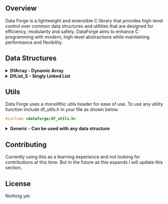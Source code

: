 ## Overview
Data Forge is a lightweight and extensible C library that provides high-level control over common data structures and utilities that are designed for efficiency, modularity and safety. DataForge aims to enhance C programming with modern, high-level abstractions while maintaining performance and flexibility.

## Data Structures

<details>
  <summary><strong>DfArray - Dynamic Array</strong></summary>

  ### DfArray
  DfArray is a lightweight, dynamic array that provides high-level and memory safe functionality to standard static C array's.
  
  ### Features
  - **Dynamic resizing**: Automatically expands when elements are added.
  - **Bounds checking**: Prevents out-of-bounds access with safe error handling.
  - **Generic storage**: Supports any data type via `void *` and configurable element sizes.
  - **Push/pop & unshift/shift operations**: Similar to JavaScript arrays.
  - **Functional mapping**: Apply functions to all elements.
  - **Iteration**: Iterate sequentially through all elements.
  
  <details>
    <summary><strong>Usage</strong></summary>
  
  #### Creating and Destroying an Array
  ```c
  DfArray *array = dfarray_create(sizeof(int), 10);
  dfarray_destroy(array);
  ```
  
  #### Getting and Setting Elements
  ```c
  int num = 10;
  dfarray_set(array, 1, &num);
  int *retrieved = (int *)dfarray_get(array, 1);
  printf("Retrieved value: %d\n", *retrieved);
  free(retrieved);
  ```
  
  #### Adding and Removing Elements
  ```c
  int value = 42;
  dfarray_push(array, &value);
  int *popped = (int *)dfarray_pop(array);
  printf("Popped value: %d\n", *popped);
  free(popped);
  
  int value2 = 25;
  dfarray_unshift(array, &value2);
  int *shifted = (int *)dfarray_shift(array);
  printf("Shifted value: %d\n", *shifted);
  free(shifted);
  
  int value3 = 30;
  dfarray_insert_at(array, 1, &value3);
  int *inserted = (int *)dfarray_get(array, 1);
  printf("Inserted value: %d\n", *inserted);
  free(inserted);
  dfarray_remove_at(array, 1);
  ```
  #### Iteration
  ```c
  DfArray *array = dfarray_create(sizeof(int), 3);
  int nums[] = {10, 20, 30};
  for(int i = 0; i < 3; i++){
    dfarray_push(array, &nums[i]);
  }

  Iterator it = dfarray_iterator_create(array);
  while(it.has_next(&it)){
    printf("Value: %d", *(int *)it.next(&it));
  };

  iterator_destroy(&it);
  dfarray_destroy(array);
  ```
  
  #### Applying a Function to All Elements
  ```c
  void printInt(void *item) {
      printf("%d\n", *(int *)item);
  }
  dfarray_map(array, printInt);
  ```
  </details>

  <details>
    <summary><strong>API Reference</strong></summary>
    
  #### `DfArray* dfarray_create(size_t elem_size, size_t initial_capacity)`
  Allocates a new dynamic array.
  
  #### `void dfarray_destroy(DfArray* array)`
  Frees memory associated with the array.
  
  #### `void dfarray_push(DfArray* array, void *value)`
  Adds an element to the end, resizing if needed.
  
  #### `void *dfarray_pop(DfArray* array)`
  Removes and retrieves the last element.
  
  #### `void dfarray_unshift(DfArray* array, void *value)`
  Adds an element to the front, resizing if needed.
  
  #### `void *dfarray_shift(DfArray* array)`
  Removes and retrieves the first element.
  
  #### `void dfarray_set(DfArray* array, size_t index, void *value)`
  Updates a given element at a specified index.
  
  #### `void *dfarray_get(DfArray* array, size_t index)`
  Retrieves an element with bounds checking.
  
  #### `void dfarray_insert_at(DfArray* array, size_t index, void *value)`
  Inserts an element at a specified index and shifts following elements to the right.
  
  #### `void dfarray_remove_at(DfArray* array, size_t index)`
  Removes an element at a specified index and shifts following elements to the left.
  
  #### `void dfarray_map(DfArray *array, void (*func)(void *))`
  Applies a function to each element.

  #### `Iterator dfarray_iterator_create(DfArray *array)`
  Creates an iterator for a dynamic array.
  
  #### `int dfarray_iterator_has_next(Iterator *it)`
  Checks if there is a value to iterate over.
  
  #### `void *dfarray_iterator_next(Iterator *it)`
  Iterates over the next value in the array.
  
  </details>  
</details>
<details>
  <summary><strong>DfList_S - Singly Linked List</strong></summary>

  ### DfList_S
  DfList_S is a lightweight, dynamic singly linked list that provides high-level and memory safe functionality with generic type storage.

  ### Features
  - **Dynamic & Generic** – Stores any data type using void *
  - **Insertion** – Add elements at the front, back, or a specific index.
  - **Deletion** – Remove elements from the front, back, or a specific index.
  - **Access & Lookup** – Retrieve elements by index, find values with a comparator.
  - **Iteration** - Iterate sequentially through all elements.
  - **Safe Memory Management** – Custom cleanup function for freeing stored data.

<details>
    <summary><strong>Usage</strong></summary>
</details>

<details>
    <summary><strong>API Reference</strong></summary>

  #### `void DfList_S_Destroy(DfList_S *list, void (*cleanup)(void *element))`
  Free's a DfList_S struct and nodes. Allows user to pass cleanup function that determines how the elements stored in the linked list are free'd. 
</details>
</details>

## Utils
Data Forge uses a monolithic utils header for ease of use. To use any utility function include df_utils.h in your file as shown below.
```c
#include <dataforge/df_utils.h>
```

<details>
  <summary><strong>Generic - Can be used with any data structure</strong></summary>

  ### `void *df_map(Iterator *it, void *(*func)(void *element))`
  df_map takes an iterator and a function pointer as arguments. It iterates over any data structure and apply's a function to each element, then returns a new data structure      containing the modified elements.

  ### Usage
  ```c
  DfArray *array = dfarray_create(sizeof(int), 3);
  int nums[] = {10, 20, 30};
  for(int i = 0; i < 3; i++){
    dfarray_push(array, &nums[i]);
  }

  void *double_element(void *element) {
    int *value = (int *)element;
    int *modified_value = malloc(sizeof(int));
    *modified_value = (*value) * 2;
    return modified_value;
  }

  Iterator it = dfarray_iterator_create(array);

  // cast returned data structure to proper type
  DfArray *new_array = (DfArray *)df_map(&it, double_element);
  ```
  ### `void *df_filter(Iterator *it, bool (*func)(void *element))`
  df_filter takes an iterator and function pointer that returns a bool as parameters. It iterates over any data structure and applies the comparison function to each element. It then returns a new data structure containing the filtered elements that met the condition in the comparison function.

  ### Usage
  ```c
  DfArray *array = dfarray_create(sizeof(int), 3);
  int nums[] = {10, 23, 30};
  for(int i = 0; i < 3; i++){
    dfarray_push(array, &nums[i]);
  }

  bool isEven(void *element) {
    return *(int *)element % 2 == 0;
  }

  Iterator it = dfarray_iterator_create(array);

  // Cast returned data structure to propper type
  DfArray *filtered = (DfArray *)df_filter(&it, isEven);
  ```

### `void *df_find(Iterator *it, bool (*func)(void *element))`
df_find takes an iterator and a function pointer that returns a bool as parameters. It iterates over any data structure and applies the comparison function to each elemenet. It then returns the first element that meets the condition in the comparison function.

### Usage
```c
DfArray *array = dfarray_create(sizeof(int), 3);
int nums[] = {10, 23, 30};
for(int i = 0; i < 3; i++){
    dfarray_push(array, &nums[i]);
}

bool greater_than_10(void *element) {
  return *(int *)element > 10;
}

Iterator it = dfarray_iterator_create(array);
void *found = df_find(&it, greater_than_10);

// Best practice to check for null before casting to propper type
if (found != NULL) {
  printf("Found element: %d", *(int *)found);
} else {
  printf("No element found");
}
```

### `void df_for_each(Iterator *it, void (*func)(void *element))`
df_for_each takes an iterator and a function pointer as parameters. It iterates through any data structure and applies the provided function to each element. It does not return anything nor does it modify the original data structure.

### Usage
```c
DfArray *array = dfarray_create(sizeof(int), 3);
int nums[] = {10, 23, 30};
for(int i = 0; i < 3; i++){
    dfarray_push(array, &nums[i]);
}

void print_num_plus_2(void *element) {
  printf("%d\n", *(int *)element + 2);
}

Iterator it = dfarray_iterator_create(array);
df_for_each(&it, print_num_plus_2);
```

### `size_t df_count(Iterator *it, bool (*func)(void *element))`
df_count takes an iterator and a function pointer as parameters. It iterates through any data structure and applies the passed in comparison function to each element to see if the element satisfies a condition, if the function returns true a count is incremented. The final count is then returned.

### Usage
```c
DfArray *array = dfarray_create(sizeof(int), 3);
int nums[] = {10, 23, 30};
for(int i = 0; i < 3; i++){
    dfarray_push(array, &nums[i]);
}

bool isEven(void *element) {
    return *(int *)element % 2 == 0;
}

Iterator it = dfarray_iterator_create(array);
size_t count = df_count(&it, isEven);
```

### `void *df_reduce(Iterator *it, void *initial, void (*func)(void *accumulator, void *element))`
df_reduce takes a pointer to an interator, pointer to an initial value and a function pointer as parameters. It iterates through any data structure and applies the function to every element in the data structure and returns the reduced value.

### Usage
```c
  DfArray *array = dfarray_create(sizeof(int), 3);
  int nums[] = {10, 23, 30};
  for(int i = 0; i < 3; i++) {
    dfarray_push(array, &nums[i]);
  }
  Iterator it = dfarray_iterator_create(array);

  void sum_int(void *acc, void *elem) {
    *(int *)acc += *(int *)elem;
  }

  int initial = 0;
  int *reduced = (int *)df_reduce(&it, &initial, sum_int);
  printf("Reduced: %d", *reduced);

  free(reduced);
  iterator_destroy(&it);
  dfarray_destroy(array);
```

### `void df_free_all(Iterator *it)`
df_free_all takes an iterator pointer as a parameter. It frees all elements in the data structure from memory without freeing the data structure struct itself allowing you to continue using the now empty data structure.

### Usage
```c
  DfArray *array = dfarray_create(sizeof(int), 3);
  int nums[] = {10, 23, 30};
  for(int i = 0; i < 3; i++) {
    dfarray_push(array, &nums[i]);
  }

  Iterator it = dfarray_iterator_create(array);
  df_free_all(&it);

  int newNum = 5;
  dfarray_push(array, &newNum);
  
  iterator_destroy(&it);
  dfarray_destroy(array);
```
</details>

## Contributing
Currently using this as a learning experience and not looking for contributions at this time. But in the future as this expands I will update this section.

## License
Nothing yet.

